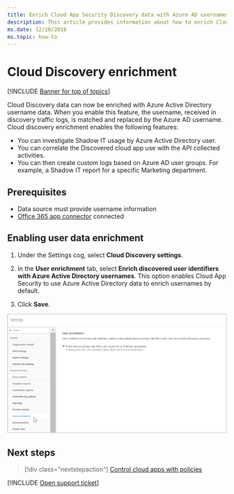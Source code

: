 ```yaml
---
title: Enrich Cloud App Security Discovery data with Azure AD usernames
description: This article provides information about how to enrich Cloud App Security Discovery data with Azure AD usernames.
ms.date: 12/10/2018
ms.topic: how-to
---
```

# Cloud Discovery enrichment

[!INCLUDE [Banner for top of topics](includes/banner.md)]

Cloud Discovery data can now be enriched with Azure Active Directory username data. When you enable this feature, the username, received in discovery traffic logs, is matched and replaced by the Azure AD username. Cloud discovery enrichment enables the following features:

- You can investigate Shadow IT usage by Azure Active Directory user.
- You can correlate the Discovered cloud app use with the API collected activities.
- You can then create custom logs based on Azure AD user groups. For example, a Shadow IT report for a specific Marketing department.

## Prerequisites

- Data source must provide username information
- [Office 365 app connector](connect-office-365-to-microsoft-cloud-app-security.md) connected

## Enabling user data enrichment

1. Under the Settings cog, select **Cloud Discovery settings**.

2. In the **User enrichment** tab, select **Enrich discovered user identifiers with Azure Active Directory usernames**. This option enables Cloud App Security to use Azure Active Directory data to enrich usernames by default.

3. Click **Save**.

![Enrich Cloud App Security Discovery with Azure AD usernames](media/discovery-enrichment.png)

## Next steps

> [!div class="nextstepaction"]
> [Control cloud apps with policies](control-cloud-apps-with-policies.md)

[!INCLUDE [Open support ticket](includes/support.md)]
